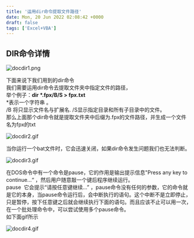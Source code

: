 ```yaml
---
title: '运用dir命令提取文件路径'
date: Mon, 20 Jun 2022 02:08:42 +0000
draft: false
tags: ['Excel+VBA']
---
```


DIR命令详情
-------

![docdir1.png](https://a1024.synology.me:222/images/blog2023/docdir1.png)

下面来说下我们用到的dir命令  
我们需要运用dir命令去提取文件夹中指定文件的路径，  
举个例子：**dir \*.fpx/B/S > fpx.txt**  
\*表示一个字符串 。  
/B 将只显示文件名与扩展名. /S显示指定目录和所有子目录中的文件。  
那么上面那个dir命令就是提取文件夹中后缀为.fpx的文件路径，并生成一个文件名为fpx的txt

![docdir2.gif](https://a1024.synology.me:222/images/blog2023/docdir2.gif)

当你运行一个bat文件时，它会迅速关闭，如果dir命令发生问题我们也无法判断。

![docdir3.gif](https://a1024.synology.me:222/images/blog2023/docdir3.gif)

在DOS命令中有一个命令是pause，它的作用是输出提示信息"Press any key to continue...“ ，然后用户随意敲一个键后程序继续运行。  
pause  它会提示“请按任意键继续...” ，pause命令没有任何的参数，它的命令就是它的本身，当pause命令运行后，会中断执行的语句。这个中断不是立即停止，只是暂停，按下任意键之后就会继续执行下面的语句。而且应该不止可以用一次，在一个批处理命令中，可以尝试使用多个pause命令。  
如下面gif所示

![docdir4.gif](https://a1024.synology.me:222/images/blog2023/docdir4.gif)